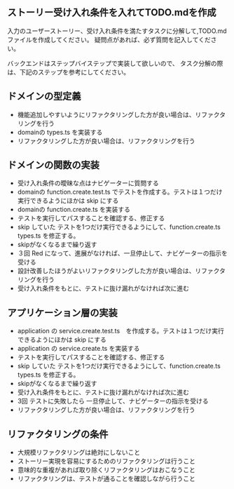 ## ストーリー受け入れ条件を入れてTODO.mdを作成
入力のユーザーストーリー、受け入れ条件を満たすタスクに分解して,TODO.mdファイルを作成してください。
疑問点があれば、必ず質問を記入してください。

バックエンドはステップバイステップで実装して欲しいので、
タスク分解の際は、下記のステップを参考にしてください。

## ドメインの型定義

* 機能追加しやすいようにリファクタリングした方が良い場合は、リファクタリングを行う
* domainの types.ts を実装する
* リファクタリングした方が良い場合は、リファクタリングを行う

## ドメインの関数の実装

* 受け入れ条件の曖昧な点はナビゲーターに質問する
* domainの function.create.test.ts でテストを作成する。テストは１つだけ実行できるようにほかは skip にする
* domainの function.create.ts を実装する
* テストを実行してパスすることを確認する、修正する
* skip していた テストを1つだけ実行できるようにして、function.create.ts types.ts を修正する。
* skipがなくなるまで繰り返す
* ３回 Red になって、進展がなければ、一旦停止して、ナビゲーターの指示を受ける
* 設計改善したほうがよいリファクタリングした方が良い場合は、リファクタリングを行う
* 受け入れ条件をもとに、テストに抜け漏れがなければ次に進む

## アプリケーション層の実装

* application の service.create.test.ts　を作成する。テストは１つだけ実行できるようにほかは skip にする
* application の service.create.ts を実装する
* テストを実行してパスすることを確認する、修正する
* skip していた テストを1つだけ実行できるようにして、function.create.ts types.ts を修正する。
* skipがなくなるまで繰り返す
* 受け入れ条件をもとに、テストに抜け漏れがなければ次に進む
* 3回 テストに失敗したら 一旦停止して、ナビゲーターの指示を受ける
* リファクタリングした方が良い場合は、リファクタリングを行う

## リファクタリングの条件

* 大規模リファクタリングは絶対にしないこと
* ストーリー実現を容易にするためのリファクタリングは行うこと
* 意味的な重複があれば取り除くリファクタリングはおこなうこと
* リファクタリングは、テストが通ることを確認しながら行うこと

